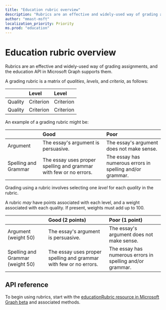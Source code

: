 ```yaml
---
title: "Education rubric overview"
description: "Rubrics are an effective and widely-used way of grading assignments, and the education API in Microsoft Graph supports them."
author: "mmast-msft"
localization_priority: Priority
ms.prod: "education"
---
```


# Education rubric overview

Rubrics are an effective and widely-used way of grading assignments, and the education API in Microsoft Graph supports them.

A grading rubric is a matrix of *qualities*, *levels*, and *criteria*, as follows:

| | Level | Level |
|:--|:--|:--|
| Quality | Criterion | Criterion |
| Quality | Criterion | Criterion |

An example of a grading rubric might be:

| | Good | Poor |
|:--|:--|:--|
| Argument | The essay's argument is persuasive. | The essay's argument does not make sense. |
| Spelling and Grammar | The essay uses proper spelling and grammar with few or no errors. | The essay has numerous errors in spelling and/or grammar. |

Grading using a rubric involves selecting one *level* for each *quality* in the rubric.

A rubric *may* have points associated with each level, and a weight associated with each quality.  If present, weights must add up to 100.

| | Good (2 points) | Poor (1 point) |
|:--|:--|:--|
| Argument (weight 50) | The essay's argument is persuasive. | The essay's argument does not make sense. |
| Spelling and Grammar (weight 50) | The essay uses proper spelling and grammar with few or no errors. | The essay has numerous errors in spelling and/or grammar. |

## API reference

To begin using rubrics, start with the [educationRubric resource in Microsoft Graph beta](/graph/api/resources/educationrubric?view=graph-rest-beta) and associated methods.





 


